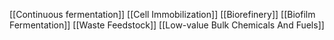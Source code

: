 [[Continuous fermentation]]
[[Cell Immobilization]]
[[Biorefinery]]
[[Biofilm Fermentation]]
[[Waste Feedstock]]
[[Low-value Bulk Chemicals And Fuels]]
